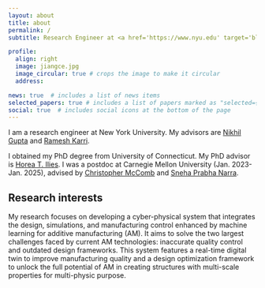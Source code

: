 ```yaml
---
layout: about
title: about
permalink: /
subtitle: Research Engineer at <a href='https://www.nyu.edu' target='blank'>New York University</a>, NY, USA.

profile:
  align: right
  image: jiangce.jpg
  image_circular: true # crops the image to make it circular
  address:

news: true  # includes a list of news items
selected_papers: true # includes a list of papers marked as "selected={true}"
social: true  # includes social icons at the bottom of the page
---
```

I am a research engineer at New York University. My advisors are [Nikhil Gupta](https://engineering.nyu.edu/faculty/nikhil-gupta) and [Ramesh Karri](https://engineering.nyu.edu/faculty/ramesh-karri).

I obtained my PhD degree from University of Connecticut. My PhD advisor is [Horea T. Ilies](https://me.engr.uconn.edu/blog/faculty/ilies-horea-t/). I was a postdoc at Carnegie Mellon University (Jan. 2023-Jan. 2025), advised by [Christopher McComb](https://engineering.cmu.edu/directory/bios/mccomb-christopher.html) and [Sneha Prabha Narra](https://www.meche.engineering.cmu.edu/directory/bios/narra-sneha.html). 

Research interests
------
My research focuses on developing a cyber-physical system that integrates the design, simulations, and manufacturing control enhanced by machine learning for additive manufacturing (AM). It aims to solve the two largest challenges faced by current AM technologies: inaccurate quality control and outdated design frameworks. This system features a real-time digital twin to improve manufacturing quality and a design optimization framework to unlock the full potential of AM in creating structures with multi-scale properties for multi-physic purpose. 


